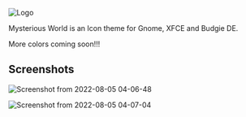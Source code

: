 ![Logo](https://user-images.githubusercontent.com/60283532/182986041-df4d54ed-3e50-4484-8f47-9019a86aadad.png)

Mysterious World is an Icon theme for Gnome, XFCE and Budgie DE.

More colors coming soon!!!



Screenshots
--
![Screenshot from 2022-08-05 04-06-48](https://user-images.githubusercontent.com/60283532/182986365-a5533c5f-7caa-4cdc-922e-86c4f6859fab.png)


![Screenshot from 2022-08-05 04-07-04](https://user-images.githubusercontent.com/60283532/182986394-832ec682-cb8b-42d1-903a-6ec3510b2b75.png)
